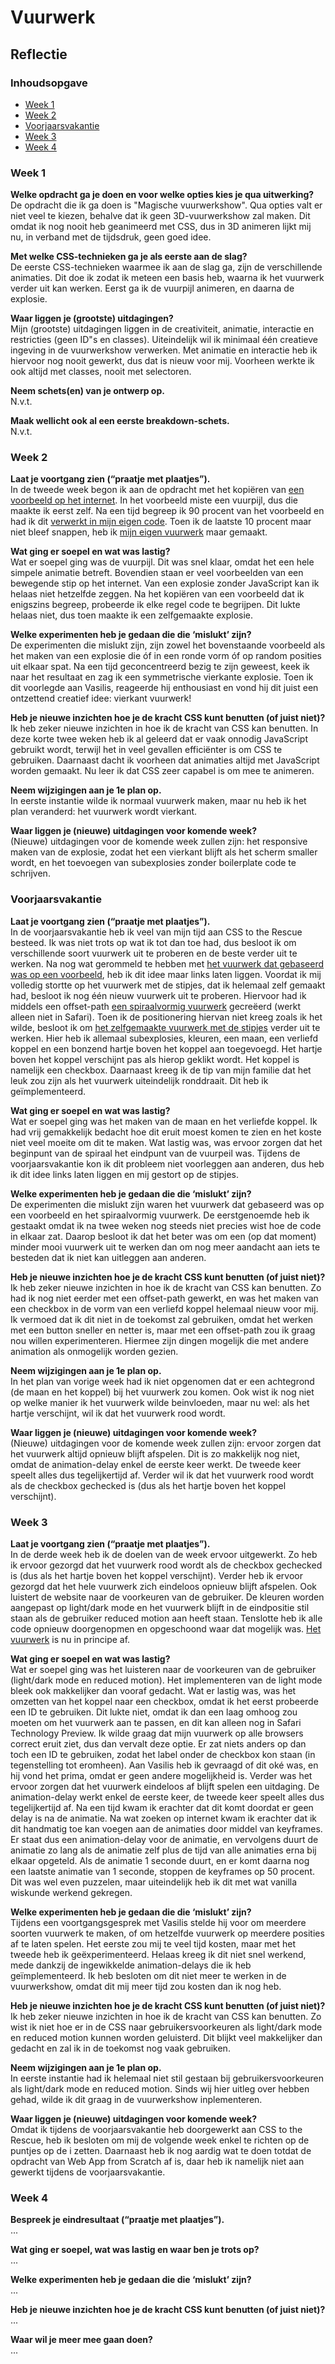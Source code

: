 # Vuurwerk

## Reflectie

### Inhoudsopgave
- [Week 1](#week-1)
- [Week 2](#week-2)
- [Voorjaarsvakantie](#voorjaarsvakantie)
- [Week 3](#week-3)
- [Week 4](#week-4)

### Week 1
**Welke opdracht ga je doen en voor welke opties kies je qua uitwerking?**  
De opdracht die ik ga doen is "Magische vuurwerkshow". Qua opties valt er niet veel te kiezen, behalve dat ik geen 3D-vuurwerkshow zal maken. Dit omdat ik nog nooit heb geanimeerd met CSS, dus in 3D animeren lijkt mij nu, in verband met de tijdsdruk, geen goed idee.

**Met welke CSS-technieken ga je als eerste aan de slag?**  
De eerste CSS-technieken waarmee ik aan de slag ga, zijn de verschillende animaties. Dit doe ik zodat ik meteen een basis heb, waarna ik het vuurwerk verder uit kan werken. Eerst ga ik de vuurpijl animeren, en daarna de explosie.

**Waar liggen je (grootste) uitdagingen?**  
Mijn (grootste) uitdagingen liggen in de creativiteit, animatie, interactie en restricties (geen ID"s en classes). Uiteindelijk wil ik minimaal één creatieve ingeving in de vuurwerkshow verwerken. Met animatie en interactie heb ik hiervoor nog nooit gewerkt, dus dat is nieuw voor mij. Voorheen werkte ik ook altijd met classes, nooit met selectoren.

**Neem schets(en) van je ontwerp op.**  
N.v.t.

**Maak wellicht ook al een eerste breakdown-schets.**  
N.v.t.

### Week 2
**Laat je voortgang zien (“praatje met plaatjes”).**  
In de tweede week begon ik aan de opdracht met het kopiëren van [een voorbeeld op het internet](https://codepen.io/MinzCode/pen/abmwmOG). In het voorbeeld miste een vuurpijl, dus die maakte ik eerst zelf. Na een tijd begreep ik 90 procent van het voorbeeld en had ik dit [verwerkt in mijn eigen code](https://codepen.io/lisannevanvliet/pen/oNoyaYx). Toen ik de laatste 10 procent maar niet bleef snappen, heb ik [mijn eigen vuurwerk](https://codepen.io/lisannevanvliet/pen/LYOrgxG) maar gemaakt.

**Wat ging er soepel en wat was lastig?**  
Wat er soepel ging was de vuurpijl. Dit was snel klaar, omdat het een hele simpele animatie betreft. Bovendien staan er veel voorbeelden van een bewegende stip op het internet. Van een explosie zonder JavaScript kan ik helaas niet hetzelfde zeggen. Na het kopiëren van een voorbeeld dat ik enigszins begreep, probeerde ik elke regel code te begrijpen. Dit lukte helaas niet, dus toen maakte ik een zelfgemaakte explosie.

**Welke experimenten heb je gedaan die die ‘mislukt’ zijn?**  
De experimenten die mislukt zijn, zijn zowel het bovenstaande voorbeeld als het maken van een explosie die óf in een ronde vorm óf op random posities uit elkaar spat. Na een tijd geconcentreerd bezig te zijn geweest, keek ik naar het resultaat en zag ik een symmetrische vierkante explosie. Toen ik dit voorlegde aan Vasilis, reageerde hij enthousiast en vond hij dit juist een ontzettend creatief idee: vierkant vuurwerk!

**Heb je nieuwe inzichten hoe je de kracht CSS kunt benutten (of juist niet)?**  
Ik heb zeker nieuwe inzichten in hoe ik de kracht van CSS kan benutten. In deze korte twee weken heb ik al geleerd dat er vaak onnodig JavaScript gebruikt wordt, terwijl het in veel gevallen efficiënter is om CSS te gebruiken. Daarnaast dacht ik voorheen dat animaties altijd met JavaScript worden gemaakt. Nu leer ik dat CSS zeer capabel is om mee te animeren.

**Neem wijzigingen aan je 1e plan op.**  
In eerste instantie wilde ik normaal vuurwerk maken, maar nu heb ik het plan veranderd: het vuurwerk wordt vierkant.

**Waar liggen je (nieuwe) uitdagingen voor komende week?**  
(Nieuwe) uitdagingen voor de komende week zullen zijn: het responsive maken van de explosie, zodat het een vierkant blijft als het scherm smaller wordt, en het  toevoegen van subexplosies zonder boilerplate code te schrijven.

### Voorjaarsvakantie
**Laat je voortgang zien (“praatje met plaatjes”).**  
In de voorjaarsvakantie heb ik veel van mijn tijd aan CSS to the Rescue besteed. Ik was niet trots op wat ik tot dan toe had, dus besloot ik om verschillende soort vuurwerk uit te proberen en de beste verder uit te werken. Na nog wat gerommeld te hebben met [het vuurwerk dat gebaseerd was op een voorbeeld](https://codepen.io/lisannevanvliet/pen/jOaJYYv), heb ik dit idee maar links laten liggen. Voordat ik mij volledig stortte op het vuurwerk met de stipjes, dat ik helemaal zelf gemaakt had, besloot ik nog één nieuw vuurwerk uit te proberen. Hiervoor had ik middels een offset-path [een spiraalvormig vuurwerk](https://codepen.io/lisannevanvliet/pen/WNXmdyK) gecreëerd (werkt alleen niet in Safari).  Toen ik de positionering hiervan niet kreeg zoals ik het wilde, besloot ik om [het zelfgemaakte vuurwerk met de stipjes](https://codepen.io/lisannevanvliet/pen/wvPOprp) verder uit te werken. Hier heb ik allemaal subexplosies, kleuren, een maan, een verliefd koppel en een bonzend hartje boven het koppel aan toegevoegd. Het hartje boven het koppel verschijnt pas als hierop geklikt wordt. Het koppel is namelijk een checkbox. Daarnaast kreeg ik de tip van mijn familie dat het leuk zou zijn als het vuurwerk uiteindelijk ronddraait. Dit heb ik geïmplementeerd.

**Wat ging er soepel en wat was lastig?**  
Wat er soepel ging was het maken van de maan en het verliefde koppel. Ik had vrij gemakkelijk bedacht hoe dit eruit moest komen te zien en het koste niet veel moeite om dit te maken. Wat lastig was, was ervoor  zorgen dat het beginpunt van de spiraal het eindpunt van de vuurpeil was. Tijdens de voorjaarsvakantie kon ik dit probleem niet voorleggen aan anderen, dus heb ik dit idee links laten liggen en mij gestort op de stipjes.

**Welke experimenten heb je gedaan die die ‘mislukt’ zijn?**  
De experimenten die mislukt zijn waren het vuurwerk dat gebaseerd was op een voorbeeld en het spiraalvormig vuurwerk. De eerstgenoemde heb ik gestaakt omdat ik na twee weken nog steeds niet precies wist hoe de code in elkaar zat. Daarop besloot ik dat het beter was om een (op dat moment) minder mooi vuurwerk uit te werken dan om nog meer aandacht aan iets te besteden dat ik niet kan uitleggen aan anderen.

**Heb je nieuwe inzichten hoe je de kracht CSS kunt benutten (of juist niet)?**  
Ik heb zeker nieuwe inzichten in hoe ik de kracht van CSS kan benutten. Zo had ik nog niet eerder met een offset-path gewerkt, en was het maken van een checkbox in de vorm van een verliefd koppel helemaal nieuw voor mij. Ik vermoed dat ik dit niet in de toekomst zal gebruiken, omdat het werken met een button sneller en netter is, maar met een offset-path zou ik graag nou willen experimenteren. Hiermee zijn dingen mogelijk die met andere animation als onmogelijk worden gezien.

**Neem wijzigingen aan je 1e plan op.**  
In het plan van vorige week had ik niet opgenomen dat er een achtegrond (de maan en het koppel) bij het vuurwerk zou komen. Ook wist ik nog niet op welke manier ik het vuurwerk wilde beinvloeden, maar nu wel: als het hartje verschijnt, wil ik dat het vuurwerk rood wordt.

**Waar liggen je (nieuwe) uitdagingen voor komende week?**  
(Nieuwe) uitdagingen voor de komende week zullen zijn: ervoor zorgen dat het vuurwerk altijd opnieuw blijft afspelen. Dit is zo makkelijk nog niet, omdat de animation-delay enkel de eerste keer werkt. De tweede keer speelt alles dus tegelijkertijd af. Verder wil ik dat het vuurwerk rood wordt als de checkbox gechecked is (dus als het hartje boven het koppel verschijnt).

### Week 3
**Laat je voortgang zien (“praatje met plaatjes”).**  
In de derde week heb ik de doelen van de week ervoor uitgewerkt. Zo heb ik ervoor gezorgd dat het vuurwerk rood wordt als de checkbox gechecked is (dus als het hartje boven het koppel verschijnt). Verder heb ik ervoor gezorgd dat het hele vuurwerk zich eindeloos opnieuw blijft afspelen. Ook luistert de website naar de voorkeuren van de gebruiker. De kleuren worden aangepast op light/dark mode en het vuurwerk blijft in de eindpositie stil staan als de gebruiker reduced motion aan heeft staan. Tenslotte heb ik alle code opnieuw doorgenopmen en opgeschoond waar dat mogelijk was. [Het vuurwerk](https://codepen.io/lisannevanvliet/pen/ExbMQgg) is nu in principe af.

**Wat ging er soepel en wat was lastig?**  
Wat er soepel ging was het luisteren naar de voorkeuren van de gebruiker (light/dark mode en reduced motion). Het implementeren van de light mode bleek ook makkelijker dan vooraf gedacht. Wat er lastig was, was het omzetten van het koppel naar een checkbox, omdat ik het eerst probeerde een ID te gebruiken. Dit lukte niet, omdat ik dan een laag omhoog zou moeten om het vuurwerk aan te passen, en dit kan alleen nog in Safari Technology Preview. Ik wilde graag dat mijn vuurwerk op alle browsers correct eruit ziet, dus dan vervalt deze optie. Er zat niets anders op dan toch een ID te gebruiken, zodat het label onder de checkbox kon staan (in tegenstelling tot eromheen). Aan Vasilis heb ik gevraagd of dit oké was, en hij vond het prima, omdat er geen andere mogelijkheid is. Verder was het ervoor zorgen dat het vuurwerk eindeloos af blijft spelen een uitdaging. De animation-delay werkt enkel de eerste keer, de tweede keer speelt alles dus tegelijkertijd af. Na een tijd kwam ik erachter dat dit komt doordat er geen delay is na de animatie. Na wat zoeken op internet kwam ik erachter dat ik dit handmatig toe kan voegen aan de animaties door middel van keyframes. Er staat dus een animation-delay voor de animatie, en vervolgens duurt de animatie zo lang als de animatie zelf plus de tijd van alle animaties erna bij elkaar opgeteld. Als de animatie 1 seconde duurt, en er komt daarna nog een laatste animatie van 1 seconde, stoppen de keyframes op 50 procent. Dit was wel even puzzelen, maar uiteindelijk heb ik dit met wat vanilla wiskunde werkend gekregen.

**Welke experimenten heb je gedaan die die ‘mislukt’ zijn?**  
Tijdens een voortgangsgesprek met Vasilis stelde hij voor om meerdere soorten vuurwerk te maken, of om hetzelfde vuurwerk op meerdere posities af te laten spelen. Het eerste zou mij te veel tijd kosten, maar met het tweede heb ik geëxperimenteerd. Helaas kreeg ik dit niet snel werkend, mede dankzij de ingewikkelde animation-delays die ik heb geïmplementeerd. Ik heb besloten om dit niet meer te werken in de vuurwerkshow, omdat dit mij meer tijd zou kosten dan ik nog heb.

**Heb je nieuwe inzichten hoe je de kracht CSS kunt benutten (of juist niet)?**  
Ik heb zeker nieuwe inzichten in hoe ik de kracht van CSS kan benutten. Zo wist ik niet hoe er in de CSS naar gebruikersvoorkeuren als light/dark mode en reduced motion kunnen worden geluisterd. Dit blijkt veel makkelijker dan gedacht en zal ik in de toekomst nog vaak gebruiken.

**Neem wijzigingen aan je 1e plan op.**  
In eerste instantie had ik helemaal niet stil gestaan bij gebruikersvoorkeuren als light/dark mode en reduced motion. Sinds wij hier uitleg over hebben gehad, wilde ik dit graag in de vuurwerkshow inplementeren.

**Waar liggen je (nieuwe) uitdagingen voor komende week?**  
Omdat ik tijdens de voorjaarsvakantie heb doorgewerkt aan CSS to the Rescue, heb ik besloten om mij de volgende week enkel te richten op de puntjes op de i zetten. Daarnaast heb ik nog aardig wat te doen totdat de opdracht van Web App from Scratch af is, daar heb ik namelijk niet aan gewerkt tijdens de voorjaarsvakantie.

### Week 4
**Bespreek je eindresultaat (“praatje met plaatjes”).**  
...

**Wat ging er soepel, wat was lastig en waar ben je trots op?**  
...

**Welke experimenten heb je gedaan die die ‘mislukt’ zijn?**  
...

**Heb je nieuwe inzichten hoe je de kracht CSS kunt benutten (of juist niet)?**  
...

**Waar wil je meer mee gaan doen?**  
...
